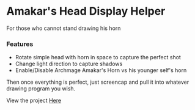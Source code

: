 # Amakar's Head Display Helper
For those who cannot stand drawing his horn

### Features
- Rotate simple head with horn in space to capture the perfect shot
- Change light direction to capture shadows
- Enable/Disable Archmage Amakar's Horn vs his younger self's horn

Then once everything is perfect, just screencap and pull it into whatever drawing program you wish.

View the project [Here](https://andrew-cook1.github.io/AmakarHornHelper1/)
